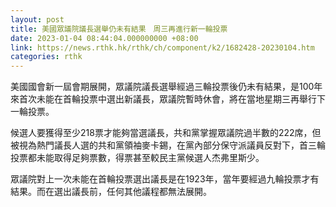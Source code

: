 ```yaml
---
layout: post
title: 美國眾議院議長選舉仍未有結果　周三再進行新一輪投票
date: 2023-01-04 08:44:04.000000000 +08:00
link: https://news.rthk.hk/rthk/ch/component/k2/1682428-20230104.htm
categories: rthk
---
```


美國國會新一屆會期展開，眾議院議長選舉經過三輪投票後仍未有結果，是100年來首次未能在首輪投票中選出新議長，眾議院暫時休會，將在當地星期三再舉行下一輪投票。

候選人要獲得至少218票才能夠當選議長，共和黨掌握眾議院過半數的222席，但被視為熱門議長人選的共和黨領袖麥卡錫，在黨內部分保守派議員反對下，首三輪投票都未能取得足夠票數，得票甚至較民主黨候選人杰弗里斯少。

眾議院對上一次未能在首輪投票選出議長是在1923年，當年要經過九輪投票才有結果。而在選出議長前，任何其他議程都無法展開。
